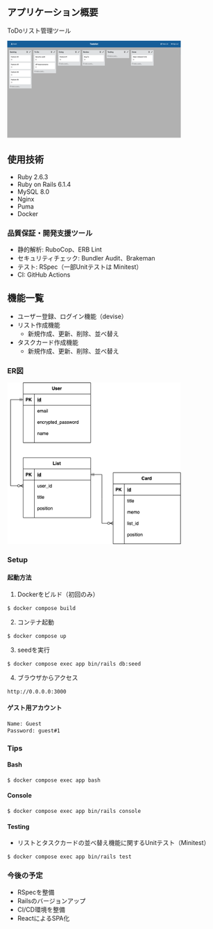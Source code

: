 ## アプリケーション概要

ToDoリスト管理ツール

<img src="./app/assets/images/sample.png" width="400">

## 使用技術

- Ruby 2.6.3
- Ruby on Rails 6.1.4
- MySQL 8.0
- Nginx
- Puma
- Docker

### 品質保証・開発支援ツール

- 静的解析: RuboCop、ERB Lint
- セキュリティチェック: Bundler Audit、Brakeman
- テスト: RSpec（一部Unitテストは Minitest）
- CI: GitHub Actions

## 機能一覧

- ユーザー登録、ログイン機能（devise）
- リスト作成機能
  - 新規作成、更新、削除、並べ替え
- タスクカード作成機能
  - 新規作成、更新、削除、並べ替え

### ER図

<img src="./app/assets/images/er_diagram.png" width="400">

### Setup

#### 起動方法

1. Dockerをビルド（初回のみ）

```
$ docker compose build
```

2. コンテナ起動

```
$ docker compose up
```

3. seedを実行

```
$ docker compose exec app bin/rails db:seed
```

4. ブラウザからアクセス

```
http://0.0.0.0:3000
```

#### ゲスト用アカウント

```
Name: Guest
Password: guest#1
```

### Tips

#### Bash

```
$ docker compose exec app bash
```

#### Console

```
$ docker compose exec app bin/rails console
```

#### Testing

- リストとタスクカードの並べ替え機能に関するUnitテスト（Minitest）

```
$ docker compose exec app bin/rails test
```

### 今後の予定

- RSpecを整備
- Railsのバージョンアップ
- CI/CD環境を整備
- ReactによるSPA化
